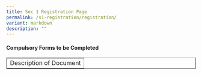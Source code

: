 ```yaml
---
title: Sec 1 Registration Page
permalink: /s1-registration/registration/
variant: markdown
description: ""
---
```

<h4>Compulsory Forms to be Completed</h4>
<table border="1" style="border-collapse: collapse; width: 100%;">
	<tbody>
		<tr>
			<td>Description of Document
			</td>
		</tr>
	</tbody>
	</table>